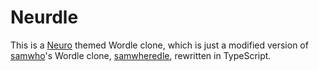 # Neurdle

This is a [Neuro](https://twitch.tv/vedal987) themed Wordle clone, which is just a modified version of [samwho](https://github.com/samwho)'s Wordle clone, [samwheredle](https://samwhere.dev), rewritten in TypeScript.
